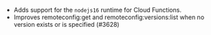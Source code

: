 - Adds support for the `nodejs16` runtime for Cloud Functions.
- Improves remoteconfig:get and remoteconfig:versions:list when no version exists or is specified (#3628)
